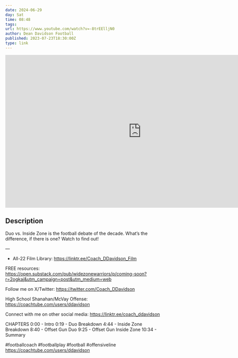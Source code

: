 ```yaml
---
date: 2024-06-29
day: Sat
time: 08:48
tags:
url: https://www.youtube.com/watch?v=-8trEElljN0
author: Dean Davidson Football
published: 2023-07-23T18:30:00Z
type: link
---
```


<iframe width="854" height="480" src="https://www.youtube.com/embed/-8trEElljN0" frameborder="0" allowfullscreen></iframe>

## Description
Duo vs. Inside Zone is the football debate of the decade. What’s the difference, if there is one? Watch to find out!

—

- All-22 Film Library: https://linktr.ee/Coach_DDavidson_Film

FREE resources: https://open.substack.com/pub/widezonewarriors/p/coming-soon?r=2ogkaj&utm_campaign=post&utm_medium=web

Follow me on X/Twitter: https://twitter.com/Coach_DDavidson

High School Shanahan/McVay Offense: https://coachtube.com/users/ddavidson

Connect with me on other social media: https://linktr.ee/coach_ddavidson

CHAPTERS
0:00 - Intro
0:19 - Duo Breakdown
4:44 - Inside Zone Breakdown
8:40 - Offset Gun Duo
9:25 - Offset Gun Inside Zone
10:34 - Summary


#footballcoach #footballplay #football #offensiveline https://coachtube.com/users/ddavidson